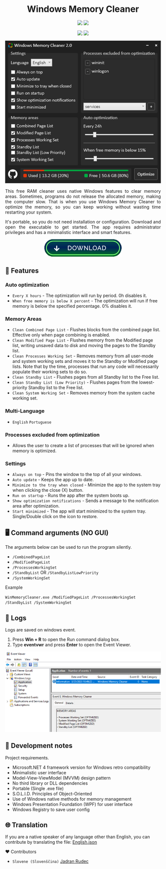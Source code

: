 <div align="center">
  <h1>Windows Memory Cleaner</h1>

  [![](https://img.shields.io/badge/Windows-XP%20%7C%20Vista%20%7C%207%20%7C%208%20%7C%2010%20%7C%2011-blue?style=for-the-badge)](#windows-memory-cleaner)
  [![](https://img.shields.io/badge/Server-2003%20%7C%202008%20%7C%202012%20%7C%202016%20%7C%202019%20%7C%202022-blue?style=for-the-badge)](#windows-memory-cleaner)

  [![](https://img.shields.io/github/license/IgorMundstein/WinMemoryCleaner?style=for-the-badge)](/LICENSE)
  [![](https://img.shields.io/github/downloads/IgorMundstein/WinMemoryCleaner/total?style=for-the-badge)](https://github.com/IgorMundstein/WinMemoryCleaner/releases/latest/)

  [![](/.github/images/main-window.png)](#windows-memory-cleaner)

  <p align="justify">
    This free RAM cleaner uses native Windows features to clear memory areas. Sometimes, programs do not release the allocated memory, making the computer slow. That is when you use Windows Memory Cleaner to optimize the memory, so you can keep working without wasting time restarting your system. 
  </p>

  <p align="justify">
    It's portable, so you do not need installation or configuration. Download and open the executable to get started. The app requires administrator privileges and has a minimalistic interface and smart features.
  </p>

  [![Download)](/.github/images/download-button.png)](https://github.com/IgorMundstein/WinMemoryCleaner/releases/latest/download/WinMemoryCleaner.exe)
</div>

## 🚀 Features

### Auto optimization

- `Every X hours` - The optimization will run by period. 0h disables it.
- `When free memory is below X percent` - The optimization will run if free memory is below the specified percentage. 0% disables it.

### Memory Areas

- `Clean Combined Page List` - Flushes blocks from the combined page list. Effective only when page combining is enabled.
- `Clean Modified Page List` - Flushes memory from the Modified page list, writing unsaved data to disk and moving the pages to the Standby list.
- `Clean Processes Working Set` - Removes memory from all user-mode and system working sets and moves it to the Standby or Modified page lists. Note that by the time, processes that run any code will necessarily populate their working sets to do so.
- `Clean Standby List` - Flushes pages from all Standby list to the Free list.
- `Clean Standby List (Low Priority)` - Flushes pages from the lowest-priority Standby list to the Free list.
- `Clean System Working Set` - Removes memory from the system cache working set.

### Multi-Language

- `English` `Portuguese`

### Processes excluded from optimization

- Allows the user to create a list of processes that will be ignored when memory is optimized.

### Settings

- `Always on top` - Pins the window to the top of all your windows.
- `Auto update` - Keeps the app up to date.
- `Minimize to the tray when closed` - Minimize the app to the system tray when clicking the close (X) button.
- `Run on startup` - Runs the app after the system boots up.
- `Show optimization notifications` - Sends a message to the notification area after optimization.
- `Start minimized` - The app will start minimized to the system tray. Single/Double click on the icon to restore.

## 🖥️ Command arguments (NO GUI)

The arguments below can be used to run the program silently.

- `/CombinedPageList`
- `/ModifiedPageList`
- `/ProcessesWorkingSet`
- `/StandbyList` OR `/StandbyListLowPriority`
- `/SystemWorkingSet`

Example

`WinMemoryCleaner.exe /ModifiedPageList /ProcessesWorkingSet /StandbyList /SystemWorkingSet`

## 📖 Logs

Logs are saved on windows event.

1. Press **Win + R** to open the Run command dialog box.
2. Type **eventvwr** and press **Enter** to open the Event Viewer.

[![](/.github/images/windows-event-log.png)](#-logs)

## 📝 Development notes

Project requirements.

- Microsoft.NET 4 framework version for Windows retro compatibility
- Minimalistic user interface
- Model-View-ViewModel (MVVM) design pattern
- No third library or DLL dependencies
- Portable (Single .exe file)
- S.O.L.I.D. Principles of Object-Oriented
- Use of Windows native methods for memory management
- Windows Presentation Foundation (WPF) for user interface
- Windows Registry to save user config

## 🌐 Translation

If you are a native speaker of any language other than English, you can contribute by translating the file: [English.json](/src/Resources/Localization/English.json)

❤️ Contributors

- `Slovene (Slovenščina)` [Jadran Rudec](https://github.com/JadranR) 
